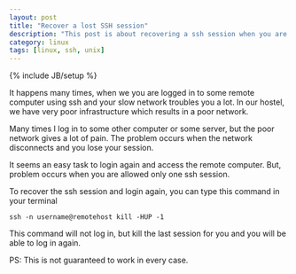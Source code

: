 ```yaml
---
layout: post
title: "Recover a lost SSH session"
description: "This post is about recovering a ssh session when you are not allowed any more logins"
category: linux
tags: [linux, ssh, unix]
---
```

{% include JB/setup %}

It happens many times, when we you are logged in to some remote computer using ssh and your slow network troubles you a lot. In our hostel, we have very poor infrastructure which results in a poor network.

Many times I log in to some other computer or some server, but the poor network gives a lot of pain. The problem occurs when the network disconnects and you lose your session.

It seems an easy task to login again and access the remote computer. But, problem occurs when you are allowed only one ssh session. 

To recover the ssh session and login again, you can type this command in your terminal

    ssh -n username@remotehost kill -HUP -1

This command will not log in, but kill the last session for you and you will be able to log in again. 

PS: This is not guaranteed to work in every case.
